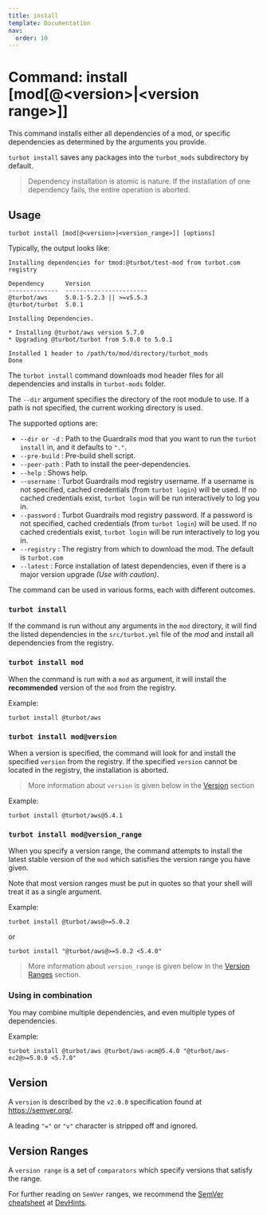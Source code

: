 ```yaml
---
title: install
template: Documentation
nav:
  order: 10
---
```


# Command: install [mod[@\<version\>|\<version range\>]]

This command installs either all dependencies of a mod, or specific dependencies as determined by the arguments you provide.

`turbot install` saves any packages into the `turbot_mods` subdirectory by default.

> Dependency installation is atomic is nature. If the installation of one dependency fails, the entire operation is aborted.

## Usage

```shell
turbot install [mod[@<version>|<version_range>]] [options]
````

Typically, the output looks like:

```
Installing dependencies for tmod:@turbot/test-mod from turbot.com registry

Dependency      Version                
--------------  -----------------------
@turbot/aws     5.0.1-5.2.3 || >=v5.5.3
@turbot/turbot  5.0.1

Installing Dependencies.

* Installing @turbot/aws version 5.7.0
* Upgrading @turbot/turbot from 5.0.0 to 5.0.1

Installed 1 header to /path/to/mod/directory/turbot_mods
Done
```

The `turbot install` command downloads mod header files for all dependencies and installs in `turbot-mods` folder.

The `--dir` argument specifies the directory of the root module to use. If a path is not specified, the current working directory is used.

The supported options are:

- `--dir or -d` : Path to the Guardrails mod that you want to run the `turbot install` in, and it defaults to `"."`.
- `--pre-build` : Pre-build shell script.
- `--peer-path` : Path to install the peer-dependencies.
- `--help` : Shows help.
- `--username` : Turbot Guardrails mod registry username. If a username is not specified, cached credentials (from `turbot login`) will be used.  If no cached credentials exist, `turbot login` will be run interactively to log you in.
- `--password` : Turbot Guardrails mod registry password.  If a password is not specified, cached credentials (from `turbot login`) will be used.  If no cached credentials exist, `turbot login` will be run interactively to log you in.
- `--registry` : The registry from which to download the mod. The default is `turbot.com`
- `--latest` : Force installation of latest dependencies, even if there is a major version upgrade *(Use with caution)*.

The command can be used in various forms, each with different outcomes.

### `turbot install`

If the command is run without any arguments in the `mod` directory, it will find the listed dependencies in the `src/turbot.yml` file of the *mod* and install all dependencies from the registry.

### `turbot install mod`
When the command is run with a `mod` as argument, it will install the **recommended** version of the `mod` from the registry.

Example:
```shell
turbot install @turbot/aws
```

### `turbot install mod@version`
When a version is specified, the command will look for and install the specified `version` from the registry. If the specified `version` cannot be located in the registry, the installation is aborted.

> More information about `version` is given below in the [Version](#Version) section

Example:
```shell
turbot install @turbot/aws@5.4.1
```

### `turbot install mod@version_range`
When you specify a version range, the command attempts to install the latest stable version of the `mod` which satisfies the version range you have given.

Note that most version ranges must be put in quotes so that your shell will treat it as a single argument.

Example:
```shell
turbot install @turbot/aws@>=5.0.2
```
or
```shell
turbot install "@turbot/aws@>=5.0.2 <5.4.0"
```

> More information about `version_range` is given below in the [Version Ranges](#version-ranges) section.

### Using in combination

You may combine multiple dependencies, and even multiple types of dependencies.

Example:
```shell
turbot install @turbot/aws @turbot/aws-acm@5.4.0 "@turbot/aws-ec2@>=5.0.0 <5.7.0"
```

## Version
A `version` is described by the `v2.0.0` specification found at
<https://semver.org/>.

A leading `"="` or `"v"` character is stripped off and ignored.

## Version Ranges
A `version range` is a set of `comparators` which specify versions
that satisfy the range.

For further reading on `SemVer` ranges, we recommend the [SemVer cheatsheet](https://devhints.io/semver) at [DevHints](https://devhints.io/).
